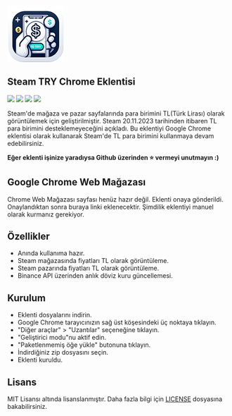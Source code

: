 ![](/icon-128x128.png)

Steam TRY Chrome Eklentisi
----------------
![](https://img.shields.io/github/stars/ArdaGnsrn/steam-try-chrome.svg?style=flat-square)
![](https://img.shields.io/github/forks/ArdaGnsrn/steam-try-chrome.svg?style=flat-square)
![](https://img.shields.io/github/issues/ArdaGnsrn/steam-try-chrome.svg?style=flat-square)
![](https://img.shields.io/github/license/ArdaGnsrn/steam-try-chrome.svg?style=flat-square)

Steam'de mağaza ve pazar sayfalarında para birimini TL(Türk Lirası) olarak görüntülemek için geliştirilmiştir. Steam 20.11.2023 tarihinden itibaren TL para birimini desteklemeyeceğini açıkladı. Bu eklentiyi Google Chrome eklentisi olarak kullanarak Steam'de TL para birimini kullanmaya devam edebilirsiniz.

**Eğer eklenti işinize yaradıysa Github üzerinden ⭐ vermeyi unutmayın :)**

## Google Chrome Web Mağazası

Chrome Web Mağazası sayfası henüz hazır değil. Eklenti onaya gönderildi. Onaylandıktan sonra buraya linki eklenecektir. Şimdilik eklentiyi manuel olarak kurmanız gerekiyor.

## Özellikler
 - Anında kullanıma hazır.
 - Steam mağazasında fiyatları TL olarak görüntüleme.
 - Steam pazarında fiyatları TL olarak görüntüleme.
 - Binance API üzerinden anlık döviz kuru güncellemesi.

## Kurulum
- Eklenti dosyalarını indirin.
- Google Chrome tarayıcınızın sağ üst köşesindeki üç noktaya tıklayın.
- "Diğer araçlar" > "Uzantılar" seçeneğine tıklayın.
- "Geliştirici modu"nu aktif edin.
- "Paketlenmemiş öğe yükle" butonuna tıklayın.
- İndirdiğiniz zip dosyasını seçin.
- Eklenti kuruldu.

## Lisans
MIT Lisansı altında lisanslanmıştır. Daha fazla bilgi için [LICENSE](/LICENSE) dosyasına bakabilirsiniz.
